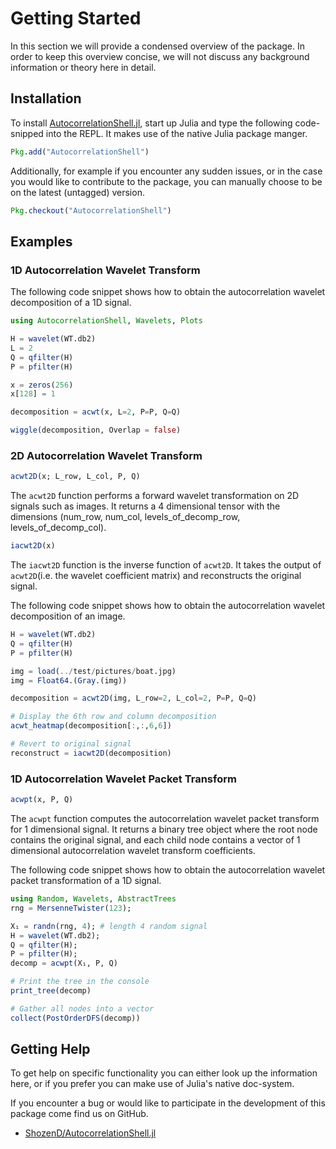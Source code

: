 # Getting Started

In this section we will provide a condensed overview of the
package. In order to keep this overview concise, we will not
discuss any background information or theory here in detail.

## Installation

To install
[AutocorrelationShell.jl](https://github.com/ShozenD/AutocorrelationShell.jl), start up
Julia and type the following code-snipped into the REPL. It makes
use of the native Julia package manger.

```julia
Pkg.add("AutocorrelationShell")
```

Additionally, for example if you encounter any sudden issues, or
in the case you would like to contribute to the package, you can
manually choose to be on the latest (untagged) version.

```julia
Pkg.checkout("AutocorrelationShell")
```

## Examples

### 1D Autocorrelation Wavelet Transform
The following code snippet shows how to obtain the autocorrelation wavelet decomposition of a 1D signal.

```julia
using AutocorrelationShell, Wavelets, Plots

H = wavelet(WT.db2)
L = 2
Q = qfilter(H)
P = pfilter(H)

x = zeros(256)
x[128] = 1

decomposition = acwt(x, L=2, P=P, Q=Q)

wiggle(decomposition, Overlap = false)
```

### 2D Autocorrelation Wavelet Transform
```julia
acwt2D(x; L_row, L_col, P, Q)
```
The `acwt2D` function performs a forward wavelet transformation on 2D signals such as images. It returns a 4 dimensional tensor with the dimensions (num_row, num_col, levels_of_decomp_row, levels_of_decomp_col).

```julia
iacwt2D(x)
```
The `iacwt2D` function is the inverse function of `acwt2D`. It takes the output of `acwt2D`(i.e. the wavelet coefficient matrix) and reconstructs the original signal.

The following code snippet shows how to obtain the autocorrelation wavelet decomposition of an image.

```julia
H = wavelet(WT.db2)
Q = qfilter(H)
P = pfilter(H)

img = load(../test/pictures/boat.jpg)
img = Float64.(Gray.(img))

decomposition = acwt2D(img, L_row=2, L_col=2, P=P, Q=Q)

# Display the 6th row and column decomposition
acwt_heatmap(decomposition[:,:,6,6])

# Revert to original signal
reconstruct = iacwt2D(decomposition)
```

### 1D Autocorrelation Wavelet Packet Transform
```julia
acwpt(x, P, Q)
```
The `acwpt` function computes the autocorrelation wavelet packet transform for 1 dimensional signal. It returns a binary tree object where the root node contains the original signal, and each child node contains a vector of 1 dimensional autocorrelation wavelet transform coefficients.

The following code snippet shows how to obtain the autocorrelation wavelet packet transformation of a 1D signal.

```julia
using Random, Wavelets, AbstractTrees
rng = MersenneTwister(123);

X₁ = randn(rng, 4); # length 4 random signal
H = wavelet(WT.db2);
Q = qfilter(H);
P = pfilter(H);
decomp = acwpt(X₁, P, Q)

# Print the tree in the console
print_tree(decomp)

# Gather all nodes into a vector
collect(PostOrderDFS(decomp))
```

## Getting Help

To get help on specific functionality you can either look up the
information here, or if you prefer you can make use of Julia's
native doc-system.

If you encounter a bug or would like to participate in the
development of this package come find us on GitHub.

- [ShozenD/AutocorrelationShell.jl](https://github.com/ShozenD/AutocorrelationShell.jl)
